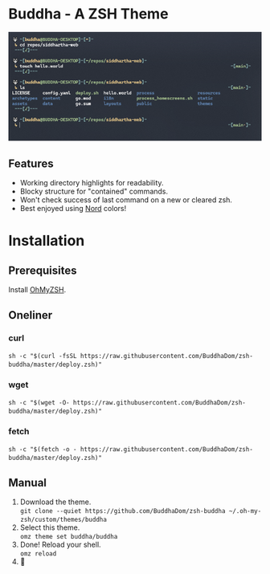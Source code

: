 # Buddha - A ZSH Theme

![Showcase of Buddha ZSH](assets/showcase.png)

## Features
* Working directory highlights for readability.
* Blocky structure for "contained" commands.
* Won't check success of last command on a new or cleared zsh.
* Best enjoyed using [Nord](https://www.nordtheme.com/) colors!

# Installation
## Prerequisites
Install [OhMyZSH](https://github.com/ohmyzsh/ohmyzsh).

## Oneliner
### curl
`sh -c "$(curl -fsSL https://raw.githubusercontent.com/BuddhaDom/zsh-buddha/master/deploy.zsh)"`
### wget
`sh -c "$(wget -O- https://raw.githubusercontent.com/BuddhaDom/zsh-buddha/master/deploy.zsh)"`
### fetch
`sh -c "$(fetch -o - https://raw.githubusercontent.com/BuddhaDom/zsh-buddha/master/deploy.zsh)"`

## Manual
1. Download the theme. \
`git clone --quiet https://github.com/BuddhaDom/zsh-buddha ~/.oh-my-zsh/custom/themes/buddha`
2. Select this theme. \
`omz theme set buddha/buddha`
3. Done! Reload your shell.\
`omz reload`
4. 🐺